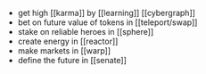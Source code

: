 - get high [[karma]] by [[learning]] [[cybergraph]]
- bet on future value of tokens in [[teleport/swap]]
- stake on reliable heroes in [[sphere]]
- create energy in [[reactor]]
- make markets in [[warp]]
- define the future in [[senate]]